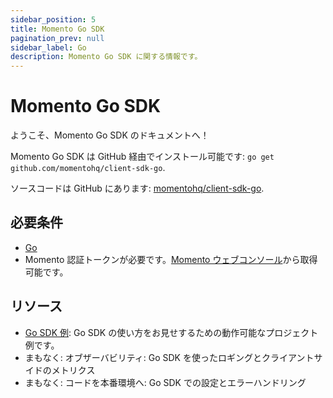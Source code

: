 ```yaml
---
sidebar_position: 5
title: Momento Go SDK
pagination_prev: null
sidebar_label: Go
description: Momento Go SDK に関する情報です。
---
```


# Momento Go SDK

ようこそ、Momento Go SDK のドキュメントへ！

Momento Go SDK は GitHub 経由でインストール可能です: `go get github.com/momentohq/client-sdk-go`.

ソースコードは GitHub にあります: [momentohq/client-sdk-go](https://github.com/momentohq/client-sdk-go).

## 必要条件

- [Go](https://go.dev/dl/)
- Momento 認証トークンが必要です。[Momento ウェブコンソール](https://console.gomomento.com/)から取得可能です。

## リソース

- [Go SDK 例](https://github.com/momentohq/client-sdk-go/blob/main/examples/README.md): Go SDK の使い方をお見せするための動作可能なプロジェクト例です。
- まもなく: オブザーバビリティ: Go SDK を使ったロギングとクライアントサイドのメトリクス
- まもなく: コードを本番環境へ: Go SDK での設定とエラーハンドリング
